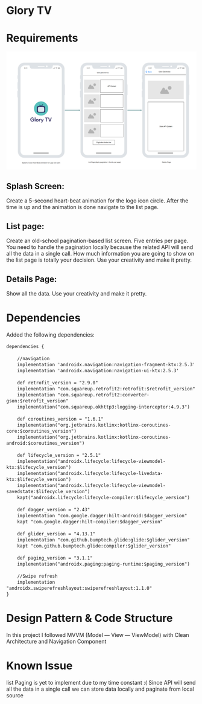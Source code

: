 # Glory TV

# Requirements

<img src="https://raw.githubusercontent.com/noweshed-akram/NoweshedMislTest/master/extra/ui.png">

## Splash Screen:

Create a 5-second heart-beat animation for the logo icon circle. After the time is up and the
animation is done navigate to the list page.

## List page:

Create an old-school pagination-based list screen. Five entries per page. You need to handle the
pagination locally because the related API will send all the data in a single call. How much
information you are going to show on the list page is totally your decision. Use your creativity and
make it pretty.

## Details Page:

Show all the data. Use your creativity and make it pretty.

# Dependencies

Added the following dependencies:

```
dependencies {
    
    //navigation
    implementation 'androidx.navigation:navigation-fragment-ktx:2.5.3'
    implementation 'androidx.navigation:navigation-ui-ktx:2.5.3'

    def retrofit_version = "2.9.0"
    implementation "com.squareup.retrofit2:retrofit:$retrofit_version"
    implementation "com.squareup.retrofit2:converter-gson:$retrofit_version"
    implementation("com.squareup.okhttp3:logging-interceptor:4.9.3")

    def coroutines_version = "1.6.1"
    implementation("org.jetbrains.kotlinx:kotlinx-coroutines-core:$coroutines_version")
    implementation("org.jetbrains.kotlinx:kotlinx-coroutines-android:$coroutines_version")

    def lifecycle_version = "2.5.1"
    implementation("androidx.lifecycle:lifecycle-viewmodel-ktx:$lifecycle_version")
    implementation("androidx.lifecycle:lifecycle-livedata-ktx:$lifecycle_version")
    implementation("androidx.lifecycle:lifecycle-viewmodel-savedstate:$lifecycle_version")
    kapt("androidx.lifecycle:lifecycle-compiler:$lifecycle_version")

    def dagger_version = "2.43"
    implementation "com.google.dagger:hilt-android:$dagger_version"
    kapt "com.google.dagger:hilt-compiler:$dagger_version"

    def glider_version = "4.13.1"
    implementation "com.github.bumptech.glide:glide:$glider_version"
    kapt "com.github.bumptech.glide:compiler:$glider_version"

    def paging_version = "3.1.1"
    implementation("androidx.paging:paging-runtime:$paging_version")

    //Swipe refresh
    implementation "androidx.swiperefreshlayout:swiperefreshlayout:1.1.0"
}
```

# Design Pattern & Code Structure

In this project I followed MVVM (Model — View — ViewModel) with Clean Architecture and Navigation
Component

# Known Issue

list Paging is yet to implement due to my time constant :( Since API will send all the data in a single call we can store data locally and paginate from local source
